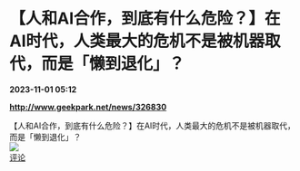 # 【人和AI合作，到底有什么危险？】在AI时代，人类最大的危机不是被机器取代，而是「懒到退化」？

**2023-11-01 05:12**

**http://www.geekpark.net/news/326830**

【人和AI合作，到底有什么危险？】在AI时代，人类最大的危机不是被机器取代，而是「懒到退化」？  
![](https://img3.chouti.com/CHOUTI_231101_4662A1AC10864048AFD8006C81E5EBA7.png)  
[评论](https://m.chouti.com/link/40467841)
